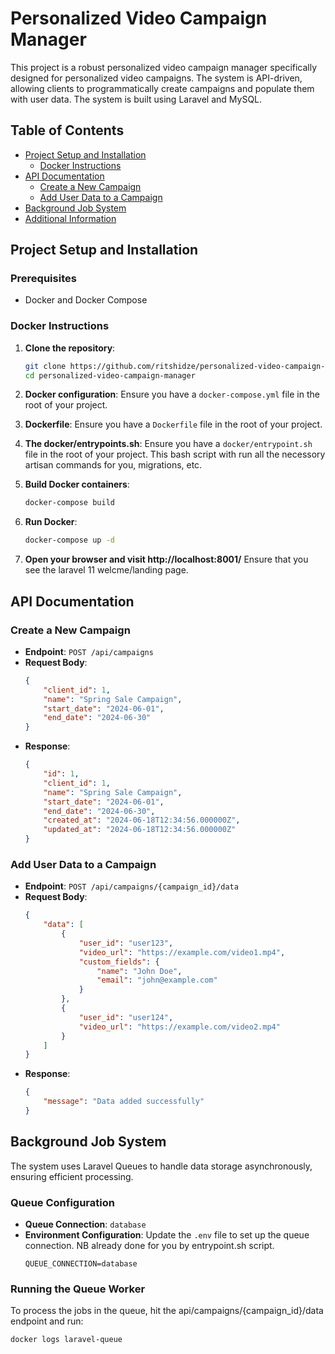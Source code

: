 # Personalized Video Campaign Manager

This project is a robust personalized video campaign manager specifically designed for personalized video campaigns. The system is API-driven, allowing clients to programmatically create campaigns and populate them with user data. The system is built using Laravel and MySQL.

## Table of Contents

- [Project Setup and Installation](#project-setup-and-installation)
  - [Docker Instructions](#docker-instructions)
- [API Documentation](#api-documentation)
  - [Create a New Campaign](#create-a-new-campaign)
  - [Add User Data to a Campaign](#add-user-data-to-a-campaign)
- [Background Job System](#background-job-system)
- [Additional Information](#additional-information)

## Project Setup and Installation

### Prerequisites

- Docker and Docker Compose

### Docker Instructions

1. **Clone the repository**:
    ```bash
    git clone https://github.com/ritshidze/personalized-video-campaign-manager.git
    cd personalized-video-campaign-manager
    ```

2. **Docker configuration**:
    Ensure you have a `docker-compose.yml` file in the root of your project.

3. **Dockerfile**:
    Ensure you have a `Dockerfile` file in the root of your project.

4. **The docker/entrypoints.sh**:
    Ensure you have a `docker/entrypoint.sh` file in the root of your project. This bash script with run all the necessory artisan commands for you, migrations, etc.

5. **Build Docker containers**:
    ```bash
    docker-compose build
    ```

6. **Run Docker**:
    ```bash
    docker-compose up -d
    ```
7. **Open your browser and visit http://localhost:8001/**
   Ensure that you see the laravel 11 welcme/landing page.


## API Documentation

### Create a New Campaign

- **Endpoint**: `POST /api/campaigns`
- **Request Body**:
    ```json
    {
        "client_id": 1,
        "name": "Spring Sale Campaign",
        "start_date": "2024-06-01",
        "end_date": "2024-06-30"
    }
    ```
- **Response**:
    ```json
    {
        "id": 1,
        "client_id": 1,
        "name": "Spring Sale Campaign",
        "start_date": "2024-06-01",
        "end_date": "2024-06-30",
        "created_at": "2024-06-18T12:34:56.000000Z",
        "updated_at": "2024-06-18T12:34:56.000000Z"
    }
    ```

### Add User Data to a Campaign

- **Endpoint**: `POST /api/campaigns/{campaign_id}/data`
- **Request Body**:
    ```json
    {
        "data": [
            {
                "user_id": "user123",
                "video_url": "https://example.com/video1.mp4",
                "custom_fields": {
                    "name": "John Doe",
                    "email": "john@example.com"
                }
            },
            {
                "user_id": "user124",
                "video_url": "https://example.com/video2.mp4"
            }
        ]
    }
    ```
- **Response**:
    ```json
    {
        "message": "Data added successfully"
    }
    ```

## Background Job System

The system uses Laravel Queues to handle data storage asynchronously, ensuring efficient processing.

### Queue Configuration

- **Queue Connection**: `database`
- **Environment Configuration**: Update the `.env` file to set up the queue connection. NB already done for you by entrypoint.sh script.
    ```env
    QUEUE_CONNECTION=database
    ```

### Running the Queue Worker

To process the jobs in the queue, hit the api/campaigns/{campaign_id}/data endpoint and run:
```bash
docker logs laravel-queue
